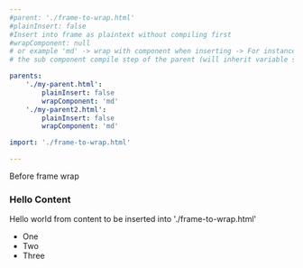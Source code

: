 ```yaml
---
#parent: './frame-to-wrap.html'
#plainInsert: false
#Insert into frame as plaintext without compiling first
#wrapComponent: null 
# or example 'md' -> wrap with component when inserting -> For instance insert as plainText, BUT wrap with 'md' to basically defer compile of the markdown to
# the sub component compile step of the parent (will inherit variable state of the parent this way)

parents:
    './my-parent.html':
        plainInsert: false
        wrapComponent: 'md'
    './my-parent2.html':
        plainInsert: false
        wrapComponent: 'md'

import: './frame-to-wrap.html'

---
```


<p>Before frame wrap</p>

<frame-to-wrap>

### Hello Content

Hello world from content
to be inserted into 
'./frame-to-wrap.html'

- One
- Two
- Three

</frame-to-wrap>